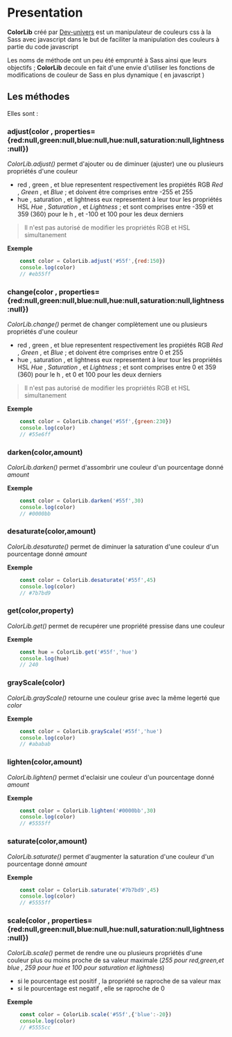 # Presentation 

**ColorLib**  créé par [Dev-univers](https://fr-fr.facebook.fr/dev.univers/) est un manipulateur de couleurs css à la Sass avec javascript dans le but de faciliter la manipulation des couleurs à partie du code javascript

Les noms de méthode ont un peu été emprunté à Sass ainsi que leurs objectifs ; **ColorLib** decoule en fait d'une envie d'utiliser les fonctions de modifications de couleur de Sass en plus dynamique ( en javascript )

## Les méthodes

Elles sont : 

### adjust(color , properties={red:null,green:null,blue:null,hue:null,saturation:null,lightness:null})

*ColorLib.adjust()* permet d'ajouter ou de diminuer (ajuster) une ou plusieurs propriétés d'une couleur 
* red , green , et blue representent respectivement les propiétés RGB *Red* , *Green* , et *Blue* ; et doivent être comprises entre -255 et 255
* hue , saturation , et lightness eux representent à leur tour les propriétés HSL *Hue* , *Saturation* , et *Lightness* ; et sont comprises entre -359 et 359 (360) pour le h , et -100 et 100 pour les deux derniers
> Il n'est pas autorisé de modifier les propriétés RGB et HSL simultanement 

**Exemple**
```js
    const color = ColorLib.adjust('#55f',{red:150})
    console.log(color)
    // #eb55ff
```
### change(color , properties={red:null,green:null,blue:null,hue:null,saturation:null,lightness:null})

*ColorLib.change()* permet de changer complètement une ou plusieurs propriétés d'une couleur 
* red , green , et blue representent respectivement les propiétés RGB *Red* , *Green* , et *Blue* ; et doivent être comprises entre 0 et 255
* hue , saturation , et lightness eux representent à leur tour les propriétés HSL *Hue* , *Saturation* , et *Lightness* ; et sont comprises entre 0 et 359 (360) pour le h , et 0 et 100 pour les deux derniers
> Il n'est pas autorisé de modifier les propriétés RGB et HSL simultanement 

**Exemple**
```js
    const color = ColorLib.change('#55f',{green:230})
    console.log(color)
    // #55e6ff
```
### darken(color,amount)

*ColorLib.darken()* permet d'assombrir une couleur d'un pourcentage donné *amount*

**Exemple**
```js
    const color = ColorLib.darken('#55f',30)
    console.log(color)
    // #0000bb
```
### desaturate(color,amount)

*ColorLib.desaturate()* permet de diminuer la saturation d'une couleur d'un pourcentage donné *amount*

**Exemple**
```js
    const color = ColorLib.desaturate('#55f',45)
    console.log(color)
    // #7b7bd9
```
### get(color,property)

*ColorLib.get()* permet de recupérer une propriété pressise dans une couleur

**Exemple**
```js
    const hue = ColorLib.get('#55f','hue')
    console.log(hue)
    // 240
```
### grayScale(color)

*ColorLib.grayScale()* retourne une couleur grise avec la même legerté que *color*

**Exemple**
```js
    const color = ColorLib.grayScale('#55f','hue')
    console.log(color)
    // #ababab
```

### lighten(color,amount)

*ColorLib.lighten()* permet d'eclaisir une couleur d'un pourcentage donné *amount*

**Exemple**
```js
    const color = ColorLib.lighten('#0000bb',30)
    console.log(color)
    // #5555ff  
```
### saturate(color,amount)

*ColorLib.saturate()* permet d'augmenter la saturation d'une couleur d'un pourcentage donné *amount*

**Exemple**
```js
    const color = ColorLib.saturate('#7b7bd9',45)
    console.log(color)
    // #5555ff
```
### scale(color , properties={red:null,green:null,blue:null,hue:null,saturation:null,lightness:null})

*ColorLib.scale()* permet de rendre une ou plusieurs propriétés d'une couleur plus ou moins proche de sa valeur maximale (*255 pour red,green,et blue , 259 pour hue et 100 pour saturation et lightness*)
* si le pourcentage est positif , la propriété se raproche de sa valeur max
* si le pourcentage est negatif , elle se raproche de 0

**Exemple**
```js
    const color = ColorLib.scale('#55f',{'blue':-20})
    console.log(color)
    // #5555cc
```
